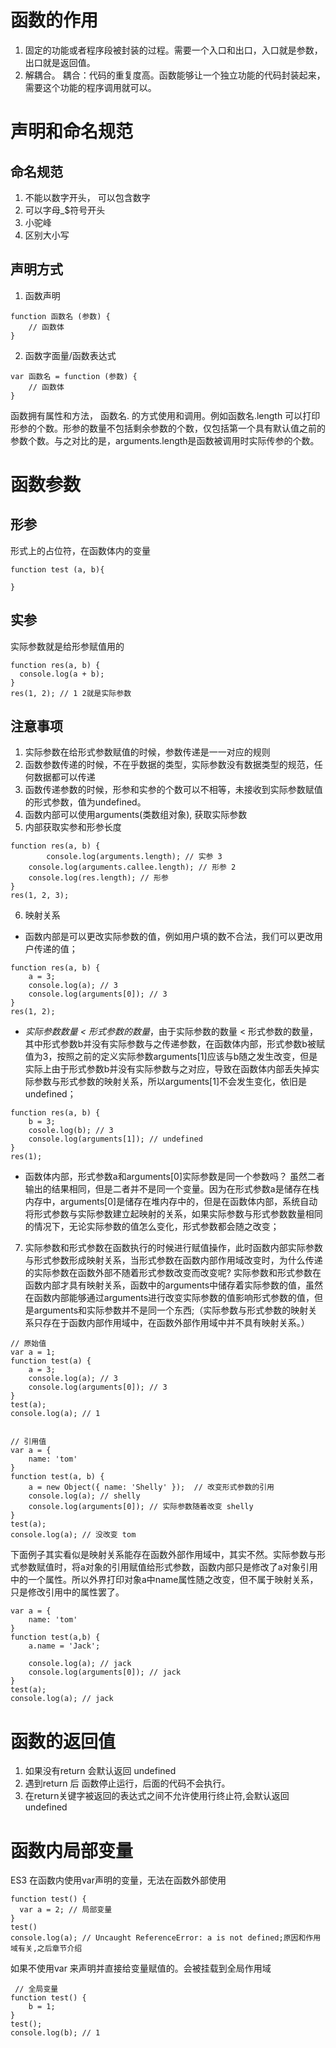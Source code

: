 # 函数的作用
1. 固定的功能或者程序段被封装的过程。需要一个入口和出口，入口就是参数，出口就是返回值。
2. 解耦合。 耦合：代码的重复度高。函数能够让一个独立功能的代码封装起来，需要这个功能的程序调用就可以。

# 声明和命名规范

## 命名规范
1. 不能以数字开头， 可以包含数字
2. 可以字母_$符号开头
3. 小驼峰
4. 区别大小写

## 声明方式

1. 函数声明
```
function 函数名 (参数) {
    // 函数体 
}
```

2. 函数字面量/函数表达式
```
var 函数名 = function (参数) {
    // 函数体
}
```

函数拥有属性和方法， 函数名. 的方式使用和调用。例如函数名.length 可以打印形参的个数。形参的数量不包括剩余参数的个数，仅包括第一个具有默认值之前的参数个数。与之对比的是，arguments.length是函数被调用时实际传参的个数。

# 函数参数
## 形参
形式上的占位符，在函数体内的变量
```
function test (a, b){

}
```

## 实参
实际参数就是给形参赋值用的
```
function res(a, b) {
  console.log(a + b);
}
res(1, 2); // 1 2就是实际参数
```

## 注意事项
1. 实际参数在给形式参数赋值的时候，参数传递是一一对应的规则
2. 函数参数传递的时候，不在乎数据的类型，实际参数没有数据类型的规范，任何数据都可以传递
3. 函数传递参数的时候，形参和实参的个数可以不相等，未接收到实际参数赋值的形式参数，值为undefined。
4. 函数内部可以使用arguments(类数组对象), 获取实际参数
5. 内部获取实参和形参长度
```
function res(a, b) {
		console.log(arguments.length); // 实参 3
  	console.log(arguments.callee.length); // 形参 2
  	console.log(res.length); // 形参 
}
res(1, 2, 3);
```
6. 映射关系
- 函数内部是可以更改实际参数的值，例如用户填的数不合法，我们可以更改用户传递的值；
```
function res(a, b) {
  	a = 3;
  	console.log(a); // 3
  	console.log(arguments[0]); // 3
}
res(1, 2);
```

- *实际参数数量 < 形式参数的数量*，由于实际参数的数量 < 形式参数的数量，其中形式参数b并没有实际参数与之传递参数，在函数体内部，形式参数b被赋值为3，按照之前的定义实际参数arguments[1]应该与b随之发生改变，但是实际上由于形式参数b并没有实际参数与之对应，导致在函数体内部丢失掉实际参数与形式参数的映射关系，所以arguments[1]不会发生变化，依旧是undefined；
```
function res(a, b) {
	b = 3;
	cosole.log(b); // 3
	console.log(arguments[1]); // undefined
}
res(1);
```
- 函数体内部，形式参数a和arguments[0]实际参数是同一个参数吗？
虽然二者输出的结果相同，但是二者并不是同一个变量。因为在形式参数a是储存在栈内存中，arguments[0]是储存在堆内存中的，但是在函数体内部，系统自动将形式参数与实际参数建立起映射的关系，如果实际参数与形式参数数量相同的情况下，无论实际参数的值怎么变化，形式参数都会随之改变；

7. 实际参数和形式参数在函数执行的时候进行赋值操作，此时函数内部实际参数与形式参数形成映射关系，当形式参数在函数内部作用域改变时，为什么传递的实际参数在函数外部不随着形式参数改变而改变呢?
实际参数和形式参数在函数内部才具有映射关系，函数中的arguments中储存着实际参数的值，虽然在函数内部能够通过arguments进行改变实际参数的值影响形式参数的值，但是arguments和实际参数并不是同一个东西;（实际参数与形式参数的映射关系只存在于函数内部作用域中，在函数外部作用域中并不具有映射关系。）
```
// 原始值
var a = 1;
function test(a) {
	a = 3;
	console.log(a); // 3
	console.log(arguments[0]); // 3
}
test(a);
console.log(a); // 1


// 引用值
var a = {
	name: 'tom'
}
function test(a, b) {
	a = new Object({ name: 'Shelly' });  // 改变形式参数的引用
	console.log(a); // shelly
	console.log(arguments[0]); // 实际参数随着改变 shelly
}
test(a);
console.log(a); // 没改变 tom
```

下面例子其实看似是映射关系能存在函数外部作用域中，其实不然。实际参数与形式参数赋值时，将a对象的引用赋值给形式参数，函数内部只是修改了a对象引用中的一个属性。所以外界打印对象a中name属性随之改变，但不属于映射关系，只是修改引用中的属性罢了。
```
var a = {
	name: 'tom'
}
function test(a,b) {
	a.name = 'Jack';
	
	console.log(a); // jack
	console.log(arguments[0]); // jack
}
test(a);
console.log(a); // jack
```
# 函数的返回值

1. 如果没有return 会默认返回 undefined
2. 遇到return 后 函数停止运行，后面的代码不会执行。
3. 在return关键字被返回的表达式之间不允许使用行终止符,会默认返回undefined

# 函数内局部变量
ES3 在函数内使用var声明的变量，无法在函数外部使用
```
function test() {
  var a = 2; // 局部变量
}
test()
console.log(a); // Uncaught ReferenceError: a is not defined;原因和作用域有关,之后章节介绍
```
如果不使用var 来声明并直接给变量赋值的。会被挂载到全局作用域
```
 // 全局变量
function test() {
    b = 1;
}
test();
console.log(b); // 1
```
